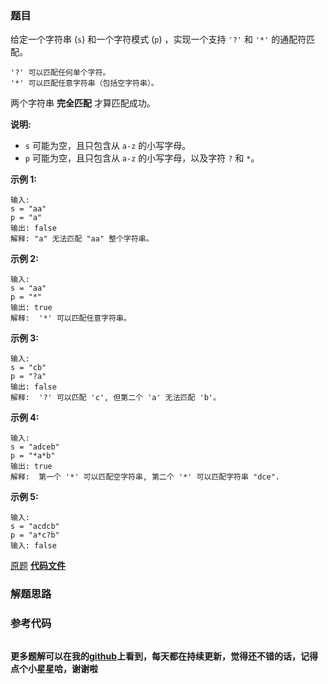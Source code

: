 ### 题目
给定一个字符串 (`s`) 和一个字符模式 (`p`) ，实现一个支持 `'?'` 和 `'*'` 的通配符匹配。

    
    
    '?' 可以匹配任何单个字符。
    '*' 可以匹配任意字符串（包括空字符串）。
    

两个字符串 **完全匹配** 才算匹配成功。

**说明:**

  * `s` 可能为空，且只包含从 `a-z` 的小写字母。
  * `p` 可能为空，且只包含从 `a-z` 的小写字母，以及字符 `?` 和 `*`。

**示例  1:**

    
    
    输入:
    s = "aa"
    p = "a"
    输出: false
    解释: "a" 无法匹配 "aa" 整个字符串。

**示例  2:**

    
    
    输入:
    s = "aa"
    p = "*"
    输出: true
    解释:  '*' 可以匹配任意字符串。
    

**示例  3:**

    
    
    输入:
    s = "cb"
    p = "?a"
    输出: false
    解释:  '?' 可以匹配 'c', 但第二个 'a' 无法匹配 'b'。
    

**示例  4:**

    
    
    输入:
    s = "adceb"
    p = "*a*b"
    输出: true
    解释:  第一个 '*' 可以匹配空字符串, 第二个 '*' 可以匹配字符串 "dce".
    

**示例  5:**

    
    
    输入:
    s = "acdcb"
    p = "a*c?b"
    输入: false

[原题](https://leetcode-cn.com/problems/wildcard-matching/)    **[代码文件]()**


### 解题思路




### 参考代码

```go


```




**更多题解可以在我的[github](https://github.com/LZH139/leetcode_Go)上看到，每天都在持续更新，觉得还不错的话，记得点个小星星哈，谢谢啦**
